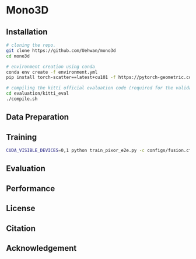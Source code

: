 # Mono3D

## Installation
```bash
# cloning the repo.
git clone https://github.com/Uehwan/mono3d
cd mono3d

# environment creation using conda
conda env create -f environment.yml
pip install torch-scatter==latest+cu101 -f https://pytorch-geometric.com/whl/torch-1.4.0.html

# compiling the kitti official evaluation code (required for the validation step)
cd evaluation/kitti_eval
./compile.sh
```

## Data Preparation

## Training
```bash
CUDA_VISIBLE_DEVICES=0,1 python train_pixor_e2e.py -c configs/fusion.cfg --depth_pretrain <depth_model_pretrain_path> --pixor_pretrain <detection_model_pretrain_path>
```

## Evaluation

## Performance

## License

## Citation

## Acknowledgement
